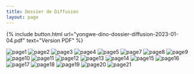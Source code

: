 ```yaml
---
title: Dossier de Diffusion
layout: page
---
```

{% include button.html
 url="yongwe-dino-dossier-diffusion-2023-01-04.pdf"
 text="Version PDF"
%}


![page1](assets/images/dossier-diffusion/page1.png)
![page2](assets/images/dossier-diffusion/page2.png)
![page3](assets/images/dossier-diffusion/page3.png)
![page4](assets/images/dossier-diffusion/page4.png)
![page5](assets/images/dossier-diffusion/page5.png)
![page7](assets/images/dossier-diffusion/page7.png)
![page8](assets/images/dossier-diffusion/page8.png)
![page9](assets/images/dossier-diffusion/page9.png)
![page10](assets/images/dossier-diffusion/page10.png)
![page11](assets/images/dossier-diffusion/page11.png)
![page12](assets/images/dossier-diffusion/page12.png)
![page13](assets/images/dossier-diffusion/page13.png)
![page14](assets/images/dossier-diffusion/page14.png)
![page15](assets/images/dossier-diffusion/page15.png)
![page16](assets/images/dossier-diffusion/page16.png)
![page17](assets/images/dossier-diffusion/page17.png)
![page18](assets/images/dossier-diffusion/page18.png)
![page19](assets/images/dossier-diffusion/page19.png)
![page20](assets/images/dossier-diffusion/page20.png)
![page21](assets/images/dossier-diffusion/page21.png)